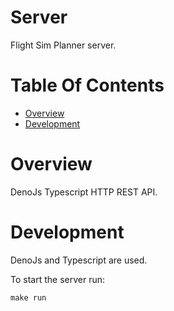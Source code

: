 # Server
Flight Sim Planner server.

# Table Of Contents
- [Overview](#overview)
- [Development](#development)

# Overview
DenoJs Typescript HTTP REST API.

# Development
DenoJs and Typescript are used.

To start the server run:

```
make run
```
